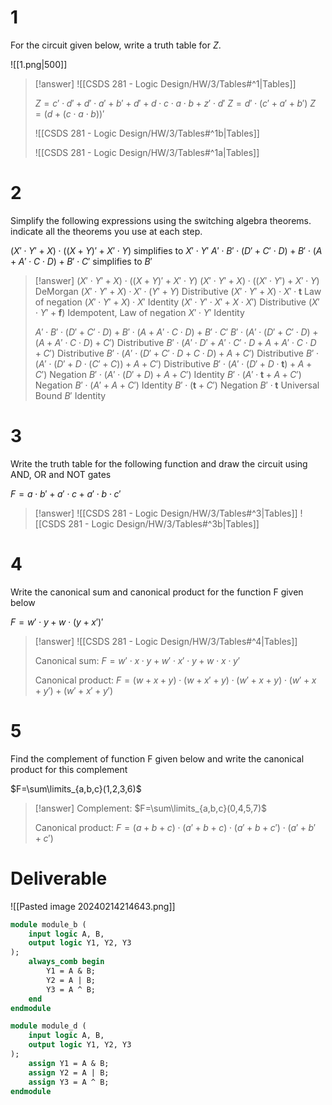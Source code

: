 # 1

For the circuit given below, write a truth table for $Z$.

![[1.png|500]]

> [!answer]
> ![[CSDS 281 - Logic Design/HW/3/Tables#^1|Tables]]
> 
> $Z=c'\cdot d'+d'\cdot a'+b'+d'+d\cdot c\cdot a\cdot b+z'\cdot d'$
> $Z=d'\cdot(c'+a'+b')$
> $Z=(d+(c\cdot a\cdot b))'$
> 
> ![[CSDS 281 - Logic Design/HW/3/Tables#^1b|Tables]]
> 
> ![[CSDS 281 - Logic Design/HW/3/Tables#^1a|Tables]]

# 2

Simplify the following expressions using the switching algebra theorems. indicate all the theorems you use at each step.

$(X'\cdot Y'+X) \cdot ((X+Y) ' + X'\cdot Y)$ simplifies to $X'\cdot Y'$
$A'\cdot B'\cdot (D'+C'\cdot D)+B'\cdot (A+A'\cdot C\cdot D)+B'\cdot C'$ simplifies to $B'$

> [!answer]
> $(X'\cdot Y'+X) \cdot ((X+Y) ' + X'\cdot Y)$
> $(X'\cdot Y'+X) \cdot ((X'\cdot Y') + X'\cdot Y)$ DeMorgan
> $(X'\cdot Y'+X) \cdot X'\cdot (Y'+Y)$ Distributive
> $(X'\cdot Y'+X) \cdot X'\cdot \mathbf t$ Law of negation
> $(X'\cdot Y'+X) \cdot X'$ Identity
> $(X'\cdot Y' \cdot X'+X \cdot X')$ Distributive
> $(X'\cdot Y'+\mathbf f)$ Idempotent, Law of negation
> $X'\cdot Y'$ Identity
> 
> $A'\cdot B'\cdot (D'+C'\cdot D)+B'\cdot (A+A'\cdot C\cdot D)+B'\cdot C'$
> $B'\cdot(A'\cdot (D'+C'\cdot D)+(A+A'\cdot C\cdot D)+C')$ Distributive
> $B'\cdot(A'\cdot D'+A'\cdot C'\cdot D+A+A'\cdot C\cdot D+C')$ Distributive
> $B'\cdot(A'\cdot (D'+C'\cdot D+C\cdot D)+A+C')$ Distributive
> $B'\cdot(A'\cdot (D'+D\cdot(C'+C))+A+C')$ Distributive
> $B'\cdot(A'\cdot (D'+D\cdot\mathbf t)+A+C')$ Negation
> $B'\cdot(A'\cdot (D'+D)+A+C')$ Identity
> $B'\cdot(A'\cdot \mathbf t+A+C')$ Negation
> $B'\cdot(A'+A+C')$ Identity
> $B'\cdot(\mathbf t+C')$ Negation
> $B'\cdot\mathbf t$ Universal Bound
> $B'$ Identity

# 3

Write the truth table for the following function and draw the circuit using AND, OR and NOT gates

$F = a\cdot b' + a'\cdot c + a'\cdot b\cdot c'$

> [!answer]
> ![[CSDS 281 - Logic Design/HW/3/Tables#^3|Tables]]
> ![[CSDS 281 - Logic Design/HW/3/Tables#^3b|Tables]]

# 4

Write the canonical sum and canonical product for the function F given below

$F = w'\cdot y + w\cdot (y+x')'$

> [!answer]
> ![[CSDS 281 - Logic Design/HW/3/Tables#^4|Tables]]
> 
> Canonical sum:
> $F=w'\cdot x\cdot y+w'\cdot x'\cdot y+w\cdot x\cdot y'$
> 
> Canonical product:
> $F=(w+x+y)\cdot(w+x'+y)\cdot(w'+x+y)\cdot(w'+x+y')+(w'+x'+y')$

# 5

Find the complement of function F given below and write the canonical product for this complement

$F=\sum\limits_{a,b,c}(1,2,3,6)$

> [!answer]
> Complement:
> $F=\sum\limits_{a,b,c}(0,4,5,7)$
> 
> Canonical product:
> $F=(a+b+c)\cdot(a'+b+c)\cdot(a'+b+c')\cdot(a'+b'+c')$

# Deliverable

![[Pasted image 20240214214643.png]]

```systemverilog
module module_b (
	input logic A, B,
	output logic Y1, Y2, Y3
);
	always_comb begin
		Y1 = A & B;
		Y2 = A | B;
		Y3 = A ^ B;
	end
endmodule
```

```systemverilog
module module_d (
	input logic A, B,
	output logic Y1, Y2, Y3
);
	assign Y1 = A & B;
	assign Y2 = A | B;
	assign Y3 = A ^ B;
endmodule
```

```
```